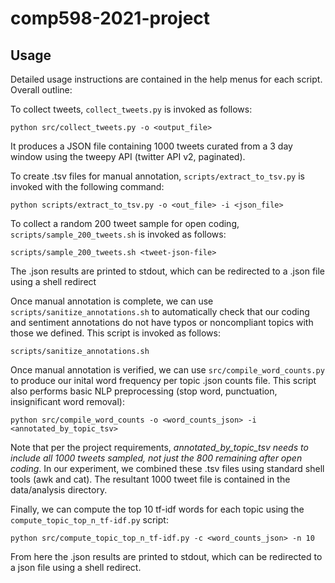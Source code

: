 # comp598-2021-project

## Usage
Detailed usage instructions are contained in the help menus for each script. Overall outline:

 To collect tweets, `collect_tweets.py` is invoked as follows:

`python src/collect_tweets.py -o <output_file>`

 It produces a JSON file containing 1000 tweets curated from a 3 day window using the tweepy API (twitter API v2, paginated). 

 To create .tsv files for manual annotation, `scripts/extract_to_tsv.py` is invoked with the following command:

`python scripts/extract_to_tsv.py -o <out_file> -i <json_file>`

 To collect a random 200 tweet sample for open coding, `scripts/sample_200_tweets.sh` is invoked as follows:

`scripts/sample_200_tweets.sh <tweet-json-file>` 

 The .json results are printed to stdout, which can be redirected to a .json file using a shell redirect

 Once manual annotation is complete, we can use `scripts/sanitize_annotations.sh` to automatically check that our coding and sentiment annotations do not have typos or noncompliant topics with those we defined. This script is invoked as follows:

 `scripts/sanitize_annotations.sh`

 Once manual annotation is verified, we can use `src/compile_word_counts.py` to produce our inital word frequency per topic .json counts file. This script also performs basic NLP preprocessing (stop word, punctuation, insignificant word removal):

`python src/compile_word_counts -o <word_counts_json> -i <annotated_by_topic_tsv>`

 Note that per the project requirements, *annotated_by_topic_tsv needs to include all 1000 tweets sampled, not just the 800 remaining after open coding*. In our experiment, we combined these .tsv files using standard shell tools (awk and cat). The resultant 1000 tweet file is contained in the data/analysis directory.

 Finally, we can compute the top 10 tf-idf words for each topic using the `compute_topic_top_n_tf-idf.py` script:

`python src/compute_topic_top_n_tf-idf.py -c <word_counts_json> -n 10`

 From here the .json results are printed to stdout, which can be redirected to a json file using a shell redirect.
